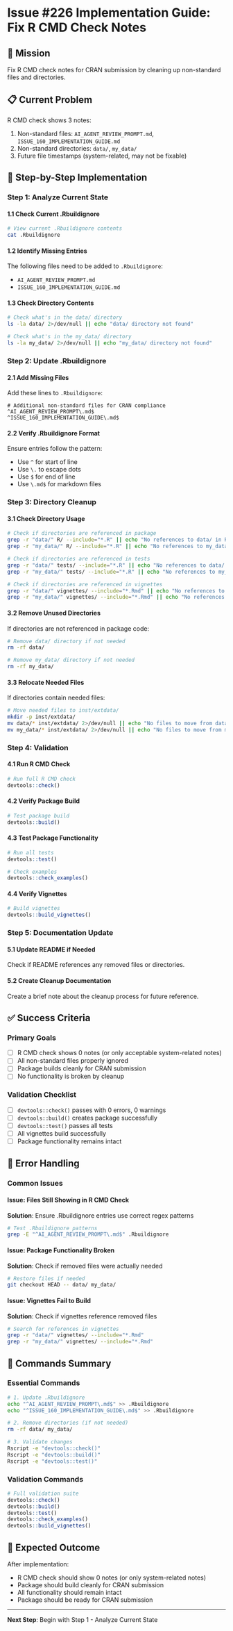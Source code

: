 # Issue #226 Implementation Guide: Fix R CMD Check Notes

## 🎯 **Mission**

Fix R CMD check notes for CRAN submission by cleaning up non-standard files and directories.

## 📋 **Current Problem**

R CMD check shows 3 notes:
1. Non-standard files: `AI_AGENT_REVIEW_PROMPT.md`, `ISSUE_160_IMPLEMENTATION_GUIDE.md`
2. Non-standard directories: `data/`, `my_data/`
3. Future file timestamps (system-related, may not be fixable)

## 🔧 **Step-by-Step Implementation**

### **Step 1: Analyze Current State**

#### **1.1 Check Current .Rbuildignore**
```bash
# View current .Rbuildignore contents
cat .Rbuildignore
```

#### **1.2 Identify Missing Entries**
The following files need to be added to `.Rbuildignore`:
- `AI_AGENT_REVIEW_PROMPT.md`
- `ISSUE_160_IMPLEMENTATION_GUIDE.md`

#### **1.3 Check Directory Contents**
```bash
# Check what's in the data/ directory
ls -la data/ 2>/dev/null || echo "data/ directory not found"

# Check what's in the my_data/ directory  
ls -la my_data/ 2>/dev/null || echo "my_data/ directory not found"
```

### **Step 2: Update .Rbuildignore**

#### **2.1 Add Missing Files**
Add these lines to `.Rbuildignore`:
```
# Additional non-standard files for CRAN compliance
^AI_AGENT_REVIEW_PROMPT\.md$
^ISSUE_160_IMPLEMENTATION_GUIDE\.md$
```

#### **2.2 Verify .Rbuildignore Format**
Ensure entries follow the pattern:
- Use `^` for start of line
- Use `\.` to escape dots
- Use `$` for end of line
- Use `\.md$` for markdown files

### **Step 3: Directory Cleanup**

#### **3.1 Check Directory Usage**
```bash
# Check if directories are referenced in package
grep -r "data/" R/ --include="*.R" || echo "No references to data/ in R code"
grep -r "my_data/" R/ --include="*.R" || echo "No references to my_data/ in R code"

# Check if directories are referenced in tests
grep -r "data/" tests/ --include="*.R" || echo "No references to data/ in tests"
grep -r "my_data/" tests/ --include="*.R" || echo "No references to my_data/ in tests"

# Check if directories are referenced in vignettes
grep -r "data/" vignettes/ --include="*.Rmd" || echo "No references to data/ in vignettes"
grep -r "my_data/" vignettes/ --include="*.Rmd" || echo "No references to my_data/ in vignettes"
```

#### **3.2 Remove Unused Directories**
If directories are not referenced in package code:
```bash
# Remove data/ directory if not needed
rm -rf data/

# Remove my_data/ directory if not needed  
rm -rf my_data/
```

#### **3.3 Relocate Needed Files**
If directories contain needed files:
```bash
# Move needed files to inst/extdata/
mkdir -p inst/extdata/
mv data/* inst/extdata/ 2>/dev/null || echo "No files to move from data/"
mv my_data/* inst/extdata/ 2>/dev/null || echo "No files to move from my_data/"
```

### **Step 4: Validation**

#### **4.1 Run R CMD Check**
```r
# Run full R CMD check
devtools::check()
```

#### **4.2 Verify Package Build**
```r
# Test package build
devtools::build()
```

#### **4.3 Test Package Functionality**
```r
# Run all tests
devtools::test()

# Check examples
devtools::check_examples()
```

#### **4.4 Verify Vignettes**
```r
# Build vignettes
devtools::build_vignettes()
```

### **Step 5: Documentation Update**

#### **5.1 Update README if Needed**
Check if README references any removed files or directories.

#### **5.2 Create Cleanup Documentation**
Create a brief note about the cleanup process for future reference.

## ✅ **Success Criteria**

### **Primary Goals**
- [ ] R CMD check shows 0 notes (or only acceptable system-related notes)
- [ ] All non-standard files properly ignored
- [ ] Package builds cleanly for CRAN submission
- [ ] No functionality is broken by cleanup

### **Validation Checklist**
- [ ] `devtools::check()` passes with 0 errors, 0 warnings
- [ ] `devtools::build()` creates package successfully
- [ ] `devtools::test()` passes all tests
- [ ] All vignettes build successfully
- [ ] Package functionality remains intact

## 🚨 **Error Handling**

### **Common Issues**

#### **Issue: Files Still Showing in R CMD Check**
**Solution**: Ensure .Rbuildignore entries use correct regex patterns
```bash
# Test .Rbuildignore patterns
grep -E "^AI_AGENT_REVIEW_PROMPT\.md$" .Rbuildignore
```

#### **Issue: Package Functionality Broken**
**Solution**: Check if removed files were actually needed
```bash
# Restore files if needed
git checkout HEAD -- data/ my_data/
```

#### **Issue: Vignettes Fail to Build**
**Solution**: Check if vignettes reference removed files
```bash
# Search for references in vignettes
grep -r "data/" vignettes/ --include="*.Rmd"
grep -r "my_data/" vignettes/ --include="*.Rmd"
```

## 📝 **Commands Summary**

### **Essential Commands**
```bash
# 1. Update .Rbuildignore
echo "^AI_AGENT_REVIEW_PROMPT\.md$" >> .Rbuildignore
echo "^ISSUE_160_IMPLEMENTATION_GUIDE\.md$" >> .Rbuildignore

# 2. Remove directories (if not needed)
rm -rf data/ my_data/

# 3. Validate changes
Rscript -e "devtools::check()"
Rscript -e "devtools::build()"
Rscript -e "devtools::test()"
```

### **Validation Commands**
```r
# Full validation suite
devtools::check()
devtools::build()
devtools::test()
devtools::check_examples()
devtools::build_vignettes()
```

## 🎯 **Expected Outcome**

After implementation:
- R CMD check should show 0 notes (or only system-related notes)
- Package should build cleanly for CRAN submission
- All functionality should remain intact
- Package should be ready for CRAN submission

---

**Next Step**: Begin with Step 1 - Analyze Current State
